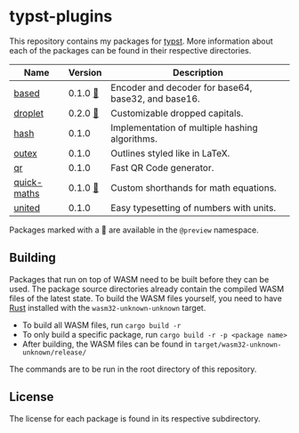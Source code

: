 # typst-plugins

This repository contains my packages for [typst](https://github.com/typst/typst). More information about each of the packages can be found in their respective directories.

| Name                        | Version        | Description                                         |
|-----------------------------|----------------|-----------------------------------------------------|
| [based](based/)             | 0.1.0 [:link:] | Encoder and decoder for base64, base32, and base16. |
| [droplet](droplet/)         | 0.2.0 [:link:] | Customizable dropped capitals.                      |
| [hash](hash/)               | 0.1.0          | Implementation of multiple hashing algorithms.      |
| [outex](outex/)             | 0.1.0          | Outlines styled like in LaTeX.                      |
| [qr](qr/)                   | 0.1.0          | Fast QR Code generator.                             |
| [quick-maths](quick-maths/) | 0.1.0 [:link:] | Custom shorthands for math equations.               |
| [united](united/)           | 0.1.0          | Easy typesetting of numbers with units.             |

Packages marked with a :link:  are available in the `@preview` namespace.

## Building
Packages that run on top of WASM need to be built before they can be used. The package source directories already contain the compiled WASM files of the latest state. To build the WASM files yourself, you need to have [Rust](https://www.rust-lang.org/) installed with the `wasm32-unknown-unknown` target.

- To build all WASM files, run `cargo build -r`
- To only build a specific package, run `cargo build -r -p <package name>`
- After building, the WASM files can be found in `target/wasm32-unknown-unknown/release/`

The commands are to be run in the root directory of this repository.

## License
The license for each package is found in its respective subdirectory.

[:link:]: https://typst.app/docs/packages
